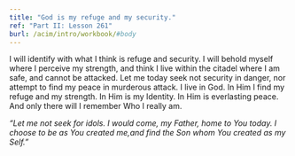 ```yaml
---
title: "God is my refuge and my security."
ref: "Part II: Lesson 261"
burl: /acim/intro/workbook/#body
---
```


I will identify with what I think is refuge and security. I will behold
myself where I perceive my strength, and think I live within the citadel
where I am safe, and cannot be attacked. Let me today seek not security
in danger, nor attempt to find my peace in murderous attack. I live in
God. In Him I find my refuge and my strength. In Him is my Identity. In
Him is everlasting peace. And only there will I remember Who I really
am.

*“Let me not seek for idols. I would come, my Father, home to You today.
I choose to be as You created me,and find the Son whom You created as my
Self.”*

